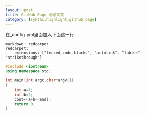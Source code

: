 ```yaml
---
layout: post
title: GitHub Page 语法高亮
category: [syntax,highlight,github page]
---
```


在_config.yml里面加入下面这一行
```<pre>
markdown: redcarpet
redcarpet:
    extensions: ["fenced_code_blocks", "autolink", "tables", "strikethrough"]
```



```c++
#include <iostream>
using namespace std;

int main(int argc,char*argv[])
{
	int a=1;
	int b=2;
	cout<<a+b<<endl;
	return 0;
}

```
